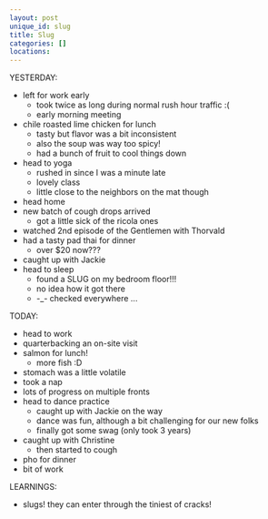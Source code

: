 ```yaml
---
layout: post
unique_id: slug
title: Slug
categories: []
locations: 
---
```


YESTERDAY:
* left for work early
  * took twice as long during normal rush hour traffic :(
  * early morning meeting
* chile roasted lime chicken for lunch
  * tasty but flavor was a bit inconsistent
  * also the soup was way too spicy!
  * had a bunch of fruit to cool things down
* head to yoga
  * rushed in since I was a minute late
  * lovely class
  * little close to the neighbors on the mat though
* head home
* new batch of cough drops arrived
  * got a little sick of the ricola ones
* watched 2nd episode of the Gentlemen with Thorvald
* had a tasty pad thai for dinner
  * over $20 now???
* caught up with Jackie
* head to sleep
  * found a SLUG on my bedroom floor!!!
  * no idea how it got there
  * -_- checked everywhere ...

TODAY:
* head to work
* quarterbacking an on-site visit
* salmon for lunch!
  * more fish :D
* stomach was a little volatile
* took a nap
* lots of progress on multiple fronts
* head to dance practice
  * caught up with Jackie on the way
  * dance was fun, although a bit challenging for our new folks
  * finally got some swag (only took 3 years)
* caught up with Christine
  * then started to cough
* pho for dinner
* bit of work

LEARNINGS:
* slugs! they can enter through the tiniest of cracks!
